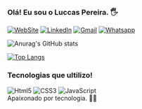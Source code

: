 ### Olá! Eu sou o Luccas Pereira. 🖐️

[![WebSite](https://img.shields.io/badge/website-000000?style=for-the-badge&logo=About.me&logoColor=white)](https://www.linkedin.com/in/luccas-pereira-40022b229/)
[![LinkedIn](https://img.shields.io/badge/LinkedIn-0077B5?style=for-the-badge&logo=linkedin&logoColor=white)](https://www.linkedin.com/in/sluccas-pereira-40022b229/)
[![Gmail](https://img.shields.io/badge/Gmail-D14836?style=for-the-badge&logo=gmail&logoColor=white)](https://mail.google.com/mail/luccaspereira84@gmail.com)
[![Whatsapp](https://img.shields.io/badge/WhatsApp-25D366?style=for-the-badge&logo=whatsapp&logoColor=white)](https://api.whatsapp.com/send/?phone=5511941515031&text&type=phone_number&app_absent=0)

![Anurag's GitHub
stats](https://github-readme-stats.vercel.app/api?username=Luccas84&show_icons=true&theme=synthwave)

[![Top Langs](https://github-readme-stats.vercel.app/api/top-langs/?username=Luccas84)](https://github.com/anuraghazra/github-readme-stats)

### Tecnologias que ultilizo!

<div style="display: inline-block">
  <img
    alt="Html5"
    src="https://img.shields.io/badge/HTML5-E34F26?style=for-the-badge&logo=html5&logoColor=white"
  />
  <img
    alt="CSS3"
    src="https://img.shields.io/badge/CSS3-1572B6?style=for-the-badge&logo=css3&logoColor=white"
  />
  <img
    alt="JavaScript"
    src="https://img.shields.io/badge/JavaScript-F7DF1E?style=for-the-badge&logo=javascript&logoColor=black"
  />
</div>
<br />
Apaixonado por tecnologia. 👨‍💻
